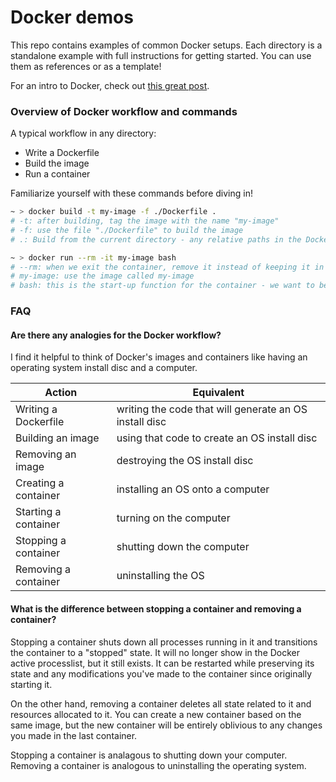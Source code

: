 # Docker demos

This repo contains examples of common Docker setups. Each directory is a standalone example with full instructions for getting started. You can use them as references or as a template!

For an intro to Docker, check out [this great post](https://www.rubytapas.com/2020/02/11/trying-stuff-in-docker-2/).


### Overview of Docker workflow and commands

A typical workflow in any directory:
- Write a Dockerfile
- Build the image
- Run a container

Familiarize yourself with these commands before diving in!

```bash
~ > docker build -t my-image -f ./Dockerfile .
# -t: after building, tag the image with the name "my-image"
# -f: use the file "./Dockerfile" to build the image
# .: Build from the current directory - any relative paths in the Dockerfile start from here
```

```bash
~ > docker run --rm -it my-image bash
# --rm: when we exit the container, remove it instead of keeping it in a stopped state
# my-image: use the image called my-image
# bash: this is the start-up function for the container - we want to be dropped into a bash shell
```



### FAQ

#### Are there any analogies for the Docker workflow?

I find it helpful to think of Docker's images and containers like having an operating system install disc and a computer.

| Action | Equivalent |
| --- | --- |
| Writing a Dockerfile | writing the code that will generate an OS install disc |
| Building an image | using that code to create an OS install disc |
| Removing an image | destroying the OS install disc |
| Creating a container | installing an OS onto a computer |
| Starting a container | turning on the computer |
| Stopping a container | shutting down the computer |
| Removing a container | uninstalling the OS |

#### What is the difference between stopping a container and removing a container?

Stopping a container shuts down all processes running in it and transitions the container to a "stopped" state. It will no longer show in the Docker active processlist, but it still exists. It can be restarted while preserving its state and any modifications you've made to the container since originally starting it.

On the other hand, removing a container deletes all state related to it and resources allocated to it. You can create a new container based on the same image, but the new container will be entirely oblivious to any changes you made in the last container.

Stopping a container is analagous to shutting down your computer. Removing a container is analogous to uninstalling the operating system.